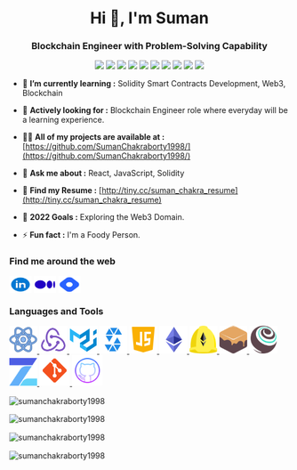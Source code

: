 <h1 align="center">Hi 👋, I'm Suman</h1>
<h3 align="center">Blockchain Engineer with Problem-Solving Capability</h3>

<p align= "center">

<img src="https://img.shields.io/badge/React-React-blue"/>
<img src="https://img.shields.io/badge/Redux-Redux-firebrick"/>
<!-- <img src="https://img.shields.io/badge/JS-Javascript-red"/> -->
<!-- <img src="https://img.shields.io/badge/Node-node-green"/>
<img src="https://img.shields.io/badge/express-Express-blueviolet"/>
<img src="https://img.shields.io/badge/Mongodb-mongodb-brightgreen"/> -->
<img src="https://img.shields.io/badge/Solidity-Solidity-mediumblue"/>
<img src="https://img.shields.io/badge/Web3-Web3-red"/>
<img src="https://img.shields.io/badge/Ethereum-Ethereum-magenta"/>
<img src="https://img.shields.io/badge/Ethers.js-Ethers.js-indigo"/>
<img src="https://img.shields.io/badge/Web3.js-Web3.js-maroon"/>
<img src="https://img.shields.io/badge/Hardhat-Hardhat-peru"/>
<img src="https://img.shields.io/badge/Truffle-Truffle-orangered"/>
<img src="https://img.shields.io/badge/Ganache-Ganache-seagreen"/>
</p>

<!-- <p align="left"> <img src="https://komarev.com/ghpvc/?username=SumanChakraborty1998&label=Profile%20views&color=0e75b6&style=flat" alt="sumanchakraborty1998" /> </p> -->

- 🌱 **I’m currently learning :** Solidity Smart Contracts Development, Web3, Blockchain

- 🌟 **Actively looking for :** Blockchain Engineer role where everyday will be a learning experience.

- 👨‍💻 **All of my projects are available at :** [https://github.com/SumanChakraborty1998/](https://github.com/SumanChakraborty1998/)

- 💬 **Ask me about :** React, JavaScript, Solidity

- 📄 **Find my Resume :** [http://tiny.cc/suman_chakra_resume](http://tiny.cc/suman_chakra_resume)

- 🥅 **2022 Goals :** Exploring the Web3 Domain.

- ⚡ **Fun fact :** I'm a Foody Person.


<h3 align="left">Find me around the web</h3>
<p align="left">
<a href="https://www.linkedin.com/in/suman-chakraborty-699308120/" target="blank"><img align="center" src="./Images/linkedin.svg" alt="https://www.linkedin.com/in/suman-chakraborty-699308120/" height="30" width="40" /></a>
<!--  -->
<a href="https://sumanchakra8145.medium.com/" target="blank"><img align="center" src="./Images/medium2.svg" alt="@sumanchakra8145.medium.com" height="30" width="40" /></a>
<!--  -->
<a href="https://hashnode.com/@way2reachsuman" target="blank"><img align="center" src="./Images/hashnode.svg" alt="https://hashnode.com/@way2reachsuman" height="30" width="40" /></a>

</p>

<h3 align="left">Languages and Tools</h3>
<p align="left" >
  <!--  -->
  <a href="https://reactjs.org/" target="_blank"> <img src="./Images/react.svg" alt="react" width="50" height="50"/> </a>
  <!--  -->
  <a href="https://redux.js.org" target="_blank"> <img src="./Images/redux.svg" alt="redux" width="50" height="50"/> </a> 
  <!--  -->
  <a href="https://mui.com/" target="_blank"> <img src="./Images/mui.svg" alt="material ui" width="50" height="50"/> </a>
  <!--  -->
  <a href="https://docs.soliditylang.org/en/v0.8.15/" target="_blank"> <img src="./Images/solidity.svg" alt="solidity" width="50" height="50"/> </a>
  <!--  -->
  <a href="https://developer.mozilla.org/en-US/docs/Web/JavaScript" target="_blank"> <img src="./Images/js.svg" alt="javascript" width="50" height="50"/> </a>
  <!--  -->
  <a href="https://ethereum.org/en/developers/docs/" target="_blank"> <img src="./Images/ethereum.svg" alt="ethereum" width="50" height="50"/> </a>
  <!--  -->
  <a href="https://hardhat.org/" target="_blank"> <img src="./Images/hardhat.png" alt="Hardhat" width="50" height="50"/> </a>
  <!--  -->
  <a href="https://trufflesuite.com/ganache/" target="_blank"> <img src="./Images/ganache.png" alt="Ganache" width="50" height="50"/> </a>
  <!--  -->
  <a href="https://trufflesuite.com/" target="_blank"> <img src="./Images/truffle.png" alt="Truffle" width="50" height="50"/> </a>
  <!--  -->
  <a href="https://www.openzeppelin.com/contracts" target="_blank"> <img src="./Images/openzeppelin.png" alt="Opnezeppelin" width="50" height="50"/> </a>
  <!--  -->
  <a href="https://git-scm.com/" target="_blank"> <img src="./Images/git.svg" alt="Git" width="55" height="55"/> </a>
  <!--  -->
  <a href="https://github.com/" target="_blank"> <img src="./Images/github.svg" alt="Github" width="55" height="55"/> </a>
  
</p>

<p>
  <img align="center" src="https://github-readme-stats.vercel.app/api/top-langs?username=SumanChakraborty1998&show_icons=true&locale=en&layout=compact" alt="sumanchakraborty1998"/>
</p>

<p><img align="center" src="https://github-readme-stats.vercel.app/api?username=SumanChakraborty1998&show_icons=true&locale=en" alt="sumanchakraborty1998" /></p>

<p><img align="center" src="https://github-readme-streak-stats.herokuapp.com/?user=SumanChakraborty1998&" alt="sumanchakraborty1998" /></p>
<p>
  <img align="center" src="https://activity-graph.herokuapp.com/graph?username=SumanChakraborty1998&bg_color=0A1117&color=ffffff&line=1A237E&point=1E88E5&area=true&hide_border=true" alt="sumanchakraborty1998" />
</p>

<!--### Blogs posts -->
<!-- BLOG-POST-LIST:START -->
<!-- BLOG-POST-LIST:END -->
